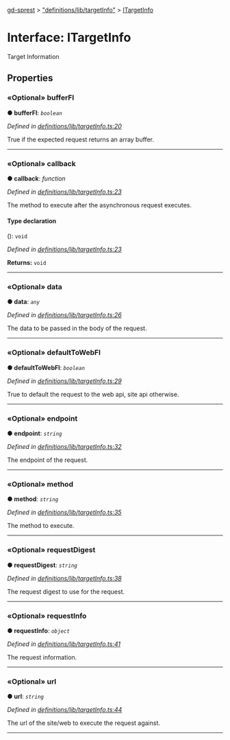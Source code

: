 [gd-sprest](../README.md) > ["definitions/lib/targetInfo"](../modules/_definitions_lib_targetinfo_.md) > [ITargetInfo](../interfaces/_definitions_lib_targetinfo_.itargetinfo.md)



# Interface: ITargetInfo


Target Information


## Properties
<a id="bufferfl"></a>

### «Optional» bufferFl

**●  bufferFl**:  *`boolean`* 

*Defined in [definitions/lib/targetInfo.ts:20](https://github.com/gunjandatta/sprest/blob/3de79f1/src/definitions/lib/targetInfo.ts#L20)*



True if the expected request returns an array buffer.




___

<a id="callback"></a>

### «Optional» callback

**●  callback**:  *function* 

*Defined in [definitions/lib/targetInfo.ts:23](https://github.com/gunjandatta/sprest/blob/3de79f1/src/definitions/lib/targetInfo.ts#L23)*



The method to execute after the asynchronous request executes.

#### Type declaration
(): `void`


*Defined in [definitions/lib/targetInfo.ts:23](https://github.com/gunjandatta/sprest/blob/3de79f1/src/definitions/lib/targetInfo.ts#L23)*





**Returns:** `void`






___

<a id="data"></a>

### «Optional» data

**●  data**:  *`any`* 

*Defined in [definitions/lib/targetInfo.ts:26](https://github.com/gunjandatta/sprest/blob/3de79f1/src/definitions/lib/targetInfo.ts#L26)*



The data to be passed in the body of the request.




___

<a id="defaulttowebfl"></a>

### «Optional» defaultToWebFl

**●  defaultToWebFl**:  *`boolean`* 

*Defined in [definitions/lib/targetInfo.ts:29](https://github.com/gunjandatta/sprest/blob/3de79f1/src/definitions/lib/targetInfo.ts#L29)*



True to default the request to the web api, site api otherwise.




___

<a id="endpoint"></a>

### «Optional» endpoint

**●  endpoint**:  *`string`* 

*Defined in [definitions/lib/targetInfo.ts:32](https://github.com/gunjandatta/sprest/blob/3de79f1/src/definitions/lib/targetInfo.ts#L32)*



The endpoint of the request.




___

<a id="method"></a>

### «Optional» method

**●  method**:  *`string`* 

*Defined in [definitions/lib/targetInfo.ts:35](https://github.com/gunjandatta/sprest/blob/3de79f1/src/definitions/lib/targetInfo.ts#L35)*



The method to execute.




___

<a id="requestdigest"></a>

### «Optional» requestDigest

**●  requestDigest**:  *`string`* 

*Defined in [definitions/lib/targetInfo.ts:38](https://github.com/gunjandatta/sprest/blob/3de79f1/src/definitions/lib/targetInfo.ts#L38)*



The request digest to use for the request.




___

<a id="requestinfo"></a>

### «Optional» requestInfo

**●  requestInfo**:  *`object`* 

*Defined in [definitions/lib/targetInfo.ts:41](https://github.com/gunjandatta/sprest/blob/3de79f1/src/definitions/lib/targetInfo.ts#L41)*



The request information.




___

<a id="url"></a>

### «Optional» url

**●  url**:  *`string`* 

*Defined in [definitions/lib/targetInfo.ts:44](https://github.com/gunjandatta/sprest/blob/3de79f1/src/definitions/lib/targetInfo.ts#L44)*



The url of the site/web to execute the request against.




___


